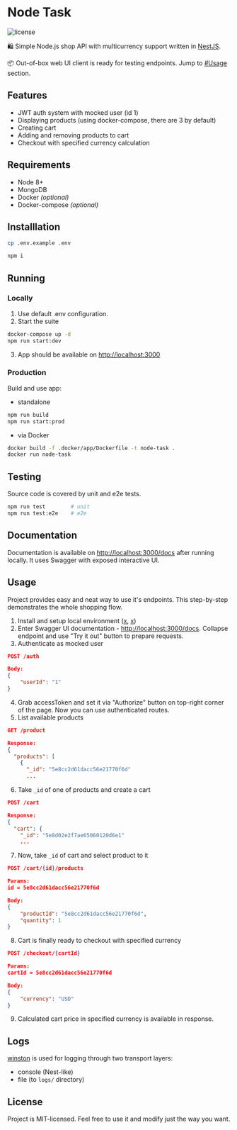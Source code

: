 # Node Task

![license](https://img.shields.io/github/license/mashape/apistatus.svg)

🛍 Simple Node.js shop API with multicurrency support written in [NestJS](https://github.com/nestjs/nest).

📦 Out-of-box web UI client is ready for testing endpoints. Jump to [#Usage](#usage) section.

## Features

- JWT auth system with mocked user (id 1)
- Displaying products (using docker-compose, there are 3 by default)
- Creating cart
- Adding and removing products to cart
- Checkout with specified currency calculation

## Requirements

- Node 8+
- MongoDB
- Docker _(optional)_
- Docker-compose _(optional)_

## Installlation

```bash
cp .env.example .env

npm i
```

## Running

### Locally

1. Use default .env configuration.
2. Start the suite

```bash
docker-compose up -d
npm run start:dev
```

3. App should be available on [http://localhost:3000](http://localhost:3000)

### Production

Build and use app:

- standalone

```bash
npm run build
npm run start:prod
```

- via Docker

```bash
docker build -f .docker/app/Dockerfile -t node-task .
docker run node-task
```

## Testing

Source code is covered by unit and e2e tests.

```bash
npm run test        # unit
npm run test:e2e    # e2e
```

## Documentation

Documentation is available on [http://localhost:3000/docs](http://localhost:3000/docs) after running locally. It uses Swagger with exposed interactive UI.

## Usage

Project provides easy and neat way to use it's endpoints. This step-by-step demonstrates the whole shopping flow.

1. Install and setup local environment ([x](x), [x](x))
2. Enter Swagger UI documentation - [http://localhost:3000/docs](http://localhost:3000/docs). Collapse endpoint and use "Try it out" button to prepare requests.
3. Authenticate as mocked user

```json
POST /auth

Body:
{
    "userId": "1"
}
```

4. Grab accessToken and set it via "Authorize" button on top-right corner of the page. Now you can use authenticated routes.
5. List available products

```json
GET /product

Response:
{
  "products": [
    {
      "_id": "5e8cc2d61dacc56e21770f6d"
      ...
```

6. Take `_id` of one of products and create a cart

```json
POST /cart

Response:
{
  "cart": {
    "_id": "5e8d02e2f7ae65060120d6e1"
    ...
```

7. Now, take `_id` of cart and select product to it

```json
POST /cart/{id}/products

Params:
id = 5e8cc2d61dacc56e21770f6d

Body:
{
    "productId": "5e8cc2d61dacc56e21770f6d",
    "quantity": 1
}
```

8. Cart is finally ready to checkout with specified currency

```json
POST /checkout/{cartId}

Params:
cartId = 5e8cc2d61dacc56e21770f6d

Body:
{
    "currency": "USD"
}
```

9. Calculated cart price in specified currency is available in response.

## Logs

[winston](https://github.com/winstonjs/winston) is used for logging through two transport layers:

- console (Nest-like)
- file (to `logs/` directory)

## License

Project is MIT-licensed. Feel free to use it and modify just the way you want.

